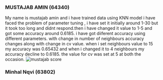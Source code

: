 
### MUSTAJAB AMIN (64340)
My name is mustajab amin and i have trained data using KNN model
i have faced the problem of parameter tuning , i have set it initially around 1-30 but it took too long and didnt respond.then i have changed it value to 1-5 and got some accuracy around 0.6185.
i have got diiferent accuracy using different parameters. with change in number of neighbours accuracy changes along with change in cv value. when i set neighbours value to 15 my accuracy was 0.65432 and when i changed it to 4 neighbours my accuracy decline to 0.6185.  the value for cv was set at 5 at both the occasion.
![mustajab score](https://user-images.githubusercontent.com/99421338/169546468-0fae8546-4a8e-442e-bf8a-a0214e932b8d.JPG)


### Minhal Nqvi (63802)

